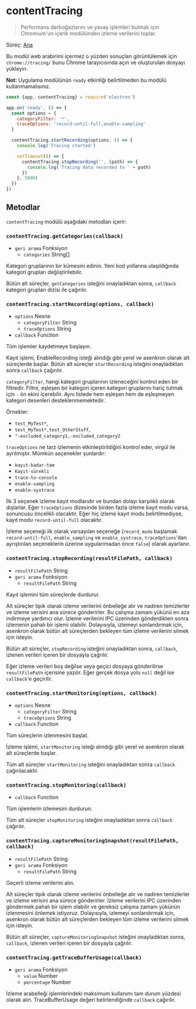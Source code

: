 # contentTracing

> Performans darboğazlarını ve yavaş işlemleri bulmak için Chromium'un içerik modülünden izleme verilerini toplar.

Süreç: [Ana](../glossary.md#main-process)

Bu modül web arabirimi içermez o yüzden sonuçları görüntülemek için `chrome://tracing/` bunu Chrome tarayıcısında açın ve oluşturulan dosyayı yükleyin.

**Not:** Uygulama modülünün `ready` etkinliği belirtilmeden bu modülü kullanmamalısınız.

```javascript
const {app, contentTracing} = require('electron')

app.on('ready', () => {
  const options = {
    categoryFilter: '*',
    traceOptions: 'record-until-full,enable-sampling'
  }

  contentTracing.startRecording(options, () => {
    console.log('Tracing started')

    setTimeout(() => {
      contentTracing.stopRecording('', (path) => {
        console.log('Tracing data recorded to ' + path)
      })
    }, 5000)
  })
})
```

## Metodlar

`contentTracing` modülü aşağıdaki metodları içerir:

### `contentTracing.getCategories(callback)`

* `geri arama` Fonksiyon 
  * `categories` String[]

Kategori gruplarının bir kümesini edinin. Yeni kod yollarına ulaşıldığında kategori grupları değiiştirilebilir.

Bütün alt süreçler, `getCategories` isteğini onayladıktan sonra, `callback` kategori grupları dizisi ile çağırılır.

### `contentTracing.startRecording(options, callback)`

* `options` Nesne 
  * `categoryFilter` String
  * `traceOptions` String
* `callback` Function

Tüm işlemler kaydetmeye başlayın.

Kayıt işlemi, EnableRecording isteği alındığı gibi yerel ve asenkron olarak alt süreçlerde başlar. Bütün alt süreçler `startRecording` isteğini onayladıktan sonra `callback` çağırılır.

`categoryFilter`, hangi kategori gruplarının izleneceğini kontrol eden bir filtredir. Filtre, eşleşen bir kategori içeren kategori gruplarını hariç tutmak için `-` ön ekini içerebilir. Aynı listede hem eşleşen hem de eşleşmeyen kategori desenleri desteklenmemektedir.

Örnekler:

* `test_MyTest*`,
* `test_MyTest*,test_OtherStuff`,
* `"-excluded_category1,-excluded_category2`

`traceOptions` ne tarz izlemenin etkinleştirildiğini kontrol eder, virgül ile ayrılmıştır. Mümkün seçenekler şunlardır:

* `kayıt-kadar-tam`
* `Kayıt-sürekli`
* `trace-to-console`
* `enable-sampling`
* `enable-systrace`

İlk 3 seçenek izleme kayıt modlarıdır ve bundan dolayı karşılıklı olarak dışlarlar. Eğer `traceOptions` dizesinde birden fazla izleme kayıt modu varsa, sonuncusu öncelikli olacaktır. Eğer hiç izleme kayıt modu belirtilmediyse, kayıt modu `record-until-full` olacaktır.

İzleme seçeneği ilk olarak varsayılan seçeneğe (`record_mode` başlamak `record-until-full`, `enable_sampling` ve `enable_systrace`, `traceOptions`'dan ayrıştırılan seçeneklerin üzerine uygulanmadan önce `false`) olarak ayarlanır.

### `contentTracing.stopRecording(resultFilePath, callback)`

* `resultFilePath` String
* `geri arama` Fonksiyon 
  * `resultFilePath` String

Kayıt işlemini tüm süreçlerde durdurur.

Alt süreçler tipik olarak izleme verilerini önbelleğe alır ve nadiren temizlerler ve izleme verisini ana sürece gönderirler. Bu çalışma zamanı yükünü en aza indirmeye yardımcı olur. İzleme verilerini IPC üzerinden gönderdikten sonra izlemenin pahalı bir işlemi olabilir. Dolayısıyla, izlemeyi sonlandırmak için, asenkron olarak bütün alt süreçlerden bekleyen tüm izleme verilerini silmek için isteyin.

Bütün alt süreçler, `stopRecording` isteğini onayladıktan sonra, `callback`, izlenen verileri içeren bir dosyayla çağrılır.

Eğer izleme verileri boş değilse veya geçici dosyaya gönderilirse `resultFilePath` içerisine yazılır. Eğer gerçek dosya yolu `null` değil ise `callback`'e geçirilir.

### `contentTracing.startMonitoring(options, callback)`

* `options` Nesne 
  * `categoryFilter` String
  * `traceOptions` String
* `callback` Function

Tüm süreçlerin izlenmesini başlat.

İzleme işlemi, `startMonitoring` isteği alındığı gibi yerel ve asenkron olarak alt süreçlerde başlar.

Tüm alt süreçler `startMonitoring` isteğini onayladıktan sonra `callback` çağırılacaktır.

### `contentTracing.stopMonitoring(callback)`

* `callback` Function

Tüm işlemlerin izlemesini durdurun.

Tüm alt süreçler `stopMonitoring` isteğini onayladıktan sonra `callback` çağırılır.

### `contentTracing.captureMonitoringSnapshot(resultFilePath, callback)`

* `resultFilePath` String
* `geri arama` Fonksiyon 
  * `resultFilePath` String

Geçerli izleme verilerini alın.

Alt süreçler tipik olarak izleme verilerini önbelleğe alır ve nadiren temizlerler ve izleme verisini ana sürece gönderirler. İzleme verilerini IPC üzerinden göndermek pahalı bir işlem olabilir ve gereksiz çalışma zamanı yükünün izlenmesini önlemek istiyoruz. Dolayısıyla, izlemeyi sonlandırmak için, asenkron olarak bütün alt süreçlerden bekleyen tüm izleme verilerini silmek için isteyin.

Bütün alt süreçler, `captureMonitoringSnapshot` isteğini onayladıktan sonra, `callback`, izlenen verileri içeren bir dosyayla çağrılır.

### `contentTracing.getTraceBufferUsage(callback)`

* `geri arama` Fonksiyon 
  * `value` Number
  * `percentage` Number

İzleme arabelleği işlemlerindeki maksimum kullanımı tam durum yüzdesi olarak alın. TraceBufferUsage değeri belirlendiğinde `callback` çağırılır.